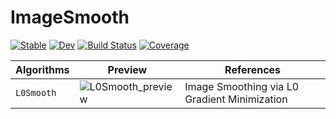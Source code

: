 # ImageSmooth

[![Stable](https://img.shields.io/badge/docs-stable-blue.svg)](https://JuliaImages.github.io/ImageSmooth.jl/stable)
[![Dev](https://img.shields.io/badge/docs-dev-blue.svg)](https://JuliaImages.github.io/ImageSmooth.jl/dev)
[![Build Status](https://github.com/JuliaImages/ImageSmooth.jl/workflows/CI/badge.svg)](https://github.com/JuliaImages/ImageSmooth.jl/actions)
[![Coverage](https://codecov.io/gh/JuliaImages/ImageSmooth.jl/branch/master/graph/badge.svg)](https://codecov.io/gh/JuliaImages/ImageSmooth.jl)



| Algorithms | Preview | References |
| ---        | ------  | -------    |
| `L0Smooth` | ![L0Smooth_preview]() | Image Smoothing via L0 Gradient Minimization |
